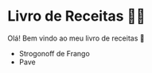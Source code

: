 # Livro de Receitas :man_cook:

Olá! Bem vindo ao meu livro de receitas :wave:

- Strogonoff de Frango
- Pave
